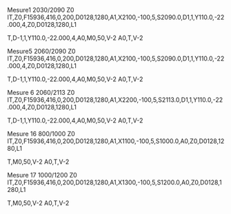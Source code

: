 Mesure1
2030/2090
Z0
IT,Z0,F15936,416,0,200,D0128,1280,A1,X2100,-100,5,S2090.0,D1,1,Y110.0,-22.000,4,Z0,D0128,1280,L1

T,D-1,1,Y110.0,-22.000,4,A0,M0,50,V-2
A0,T,V-2

Mesure5
2060/2090
Z0
IT,Z0,F15936,416,0,200,D0128,1280,A1,X2100,-100,5,S2090.0,D1,1,Y110.0,-22.000,4,Z0,D0128,1280,L1

T,D-1,1,Y110.0,-22.000,4,A0,M0,50,V-2
A0,T,V-2

Mesure 6
2060/2113
Z0
IT,Z0,F15936,416,0,200,D0128,1280,A1,X2200,-100,5,S2113.0,D1,1,Y110.0,-22.000,4,Z0,D0128,1280,L1

T,D-1,1,Y110.0,-22.000,4,A0,M0,50,V-2
A0,T,V-2

Mesure 16
800/1000
Z0
IT,Z0,F15936,416,0,200,D0128,1280,A1,X1100,-100,5,S1000.0,A0,Z0,D0128,1280,L1

T,M0,50,V-2
A0,T,V-2

Mesure 17
1000/1200
Z0
IT,Z0,F15936,416,0,200,D0128,1280,A1,X1300,-100,5,S1200.0,A0,Z0,D0128,1280,L1

T,M0,50,V-2
A0,T,V-2
